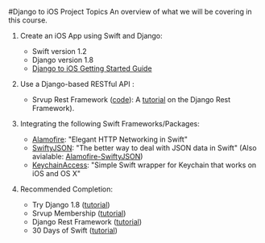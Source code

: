 #Django to iOS Project Topics
An overview of what we will be covering in this course.


1. Create an iOS App using Swift and Django:
	- Swift version 1.2
	- Django version 1.8
	- [Django to iOS Getting Started Guide](https://github.com/codingforentrepreneurs/Django-to-iOS/blob/master/Guides/Getting_Started.md)

2. Use a Django-based RESTful API :
 	- Srvup Rest Framework ([code](https://github.com/codingforentrepreneurs/srvup-rest-framework)): A [tutorial](https://joincfe.com/projects/django-rest-framework/) on the Django Rest Framework).

3. Integrating the following Swift Frameworks/Packages: 
	- [Alamofire](https://github.com/Alamofire/Alamofire): "Elegant HTTP Networking in Swift"
	- [SwiftyJSON](https://github.com/SwiftyJSON/SwiftyJSON): "The better way to deal with JSON data in Swift" (Also avialable: [Alamofire-SwiftyJSON](https://github.com/SwiftyJSON/Alamofire-SwiftyJSON))
	- [KeychainAccess](https://github.com/kishikawakatsumi/KeychainAccess): "Simple Swift wrapper for Keychain that works on iOS and OS X"

4. Recommended Completion:
	- Try Django 1.8 ([tutorial](https://www.youtube.com/playlist?list=PLEsfXFp6DpzRcd-q4vR5qAgOZUuz8041S))
	- Srvup Membership ([tutorial](https://joincfe.com/projects/srvup-membership/))
	- Django Rest Framework ([tutorial](https://joincfe.com/projects/django-rest-framework/))
	- 30 Days of Swift ([tutorial](https://joincfe.com/projects/30-days-swift))